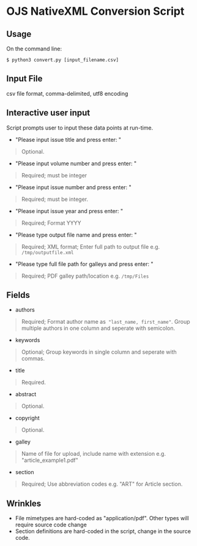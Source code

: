# OJS NativeXML Conversion Script


## Usage

On the command line:

`$ python3 convert.py [input_filename.csv]`

## Input File

csv file format, comma-delimited, utf8 encoding

## Interactive user input
Script prompts user to input these data points at run-time.

* "Please input issue title and press enter: " 
> Optional.

* "Please input volume number and press enter: "
> Required; must be integer

* "Please input issue number and press enter: "
> Required; must be integer.

* "Please input issue year and press enter: "
> Required; Format YYYY

* "Please type output file name and press enter: "
> Required; XML format; Enter full path to output file e.g. `/tmp/outputfile.xml`

* "Please type full file path for galleys and press enter: "
> Required; PDF galley path/location e.g. `/tmp/Files`

## Fields

* authors
> Required; Format author name as` "last_name, first_name"`. Group multiple authors in one column and seperate with semicolon.

* keywords
> Optional; Group keywords in single column and seperate with commas.

* title
> Required.

* abstract
> Optional.

* copyright
> Optional.

* galley
> Name of file for upload, include name with extension e.g. "article_example1.pdf"

* section
> Required; Use abbreviation codes e.g. "ART" for Article section.


## Wrinkles

* File mimetypes are hard-coded as "application/pdf". Other types will require source code change
* Section definitions are hard-coded in the script, change in the source code.
